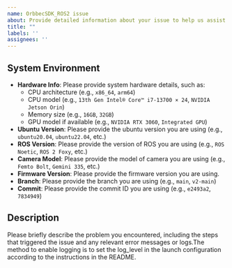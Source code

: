 ```yaml
---
name: OrbbecSDK_ROS2 issue
about: Provide detailed information about your issue to help us assist you
title: ""
labels: ''
assignees: ''
---
```

## System Environment

- **Hardware Info**: Please provide system hardware details, such as:
  - CPU architecture (e.g., `x86_64`, `arm64`)
  - CPU model (e.g., `13th Gen Intel® Core™ i7-13700 × 24`, `NVIDIA Jetson Orin`)
  - Memory size (e.g., `16GB`, `32GB`)
  - GPU model if available (e.g., `NVIDIA RTX 3060`, `Integrated GPU`)
- **Ubuntu Version**: Please provide the ubuntu version you are using (e.g., `ubuntu20.04`, `ubuntu22.04`, etc.)
- **ROS Version**: Please provide the version of ROS you are using (e.g., `ROS Noetic`, `ROS 2 Foxy`, etc.)
- **Camera Model**: Please provide the model of camera you are using (e.g., `Femto Bolt`, `Gemini 335`, etc.)
- **Firmware Version**: Please provide the firmware version you are using.
- **Branch**: Please provide the branch you are using (e.g., `main`, `v2-main`)
- **Commit**: Please provide the commit ID you are using (e.g., `e2493a2`, `7834949`)

## Description

Please briefly describe the problem you encountered, including the steps that triggered the issue and any relevant error messages or logs.The method to enable logging is to set the log_level in the launch configuration according to the instructions in the README.
